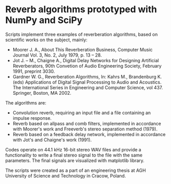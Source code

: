 # Reverb algorithms prototyped with NumPy and SciPy
Scripts implement three examples of reverberation algorithms, based on scientific works on the subject, mainly:

* Moorer J. A., About This Reverberation Business, Computer Music Journal Vol. 3, No. 2, July 1979, p. 13 – 28.
* Jot J. – M., Chaigne A., Digital Delay Networks for Designing Artificial Reverberators, 90th Convetion of Audio Engineering Society, February 1991, preprint 3030.
* Gardner W. G., Reverberation Algorithms, In: Kahrs M., Brandenburg K. (eds) Applications of Digital Signal Processing to Audio and Acoustics. The International Series in Engineering and Computer Science, vol 437. Springer, Boston, MA 2002.

The algorithms are:
* Convolution reverb, requiring an input file and a file containing an impulse response.
* Reverb based on allpass and comb filters, implemented in accordance with Moorer's work and Freeverb's stereo separation method (1979).
* Reverb based on a feedback delay network, implemented in accordance with Jot's and Chaigne's work (1991).

Codes operate on 44.1 kHz 16-bit stereo WAV files and provide a functionality to write a final stereo signal to the file with the same parameters.
The final signals are visualized with matplotlib library.

The scripts were created as a part of an engineering thesis at AGH University of Science and Technology in Cracow, Poland.
